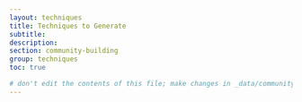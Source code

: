 ```yaml
---
layout: techniques
title: Techniques to Generate
subtitle:
description:
section: community-building
group: techniques
toc: true

# don't edit the contents of this file; make changes in _data/community-building-techniques.yml
---
```

